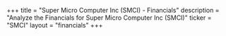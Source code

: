 +++
title = "Super Micro Computer Inc (SMCI) - Financials"
description = "Analyze the Financials for Super Micro Computer Inc (SMCI)"
ticker = "SMCI"
layout = "financials"
+++

